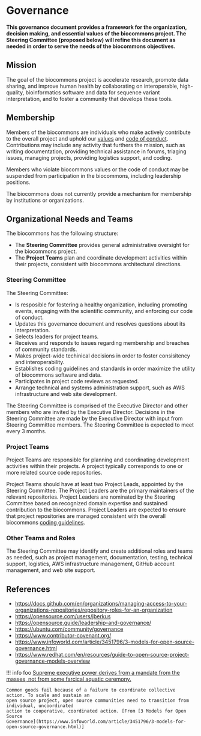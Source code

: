 # Governance

**This governance document provides a framework for the organization, decision making, and essential
values of the biocommons project. The Steering Committee (proposed below) will refine this document
as needed in order to serve the needs of the biocommons objectives.**

## Mission

The goal of the biocommons project is accelerate research, promote data sharing, and improve human
health by collaborating on interoperable, high-quality, bioinformatics software and data for
sequence variant interpretation, and to foster a community that develops these tools.

## Membership

Members of the biocommons are individuals who make actively contribute to the overall project and
uphold our [values](values.md) and [code of conduct](code-of-conduct.md). Contributions may include
any activity that furthers the mission, such as writing documentation, providing technical
assistance in forums, triaging issues, managing projects, providing logistics support, and coding.

Members who violate biocommons values or the code of conduct may be suspended from participation in
the biocommons, including leadership positions.

The biocommons does not currently provide a mechanism for membership by institutions or
organizations.

## Organizational Needs and Teams

The biocommons has the following structure:

- The **Steering Committee** provides general administrative oversight for the biocommons project.
- The **Project Teams** plan and coordinate development activities within their projects,
  consistent with biocommons architectural directions.

### Steering Committee

The Steering Committee:

- Is resposible for fostering a healthy organization, including promoting events, engaging with the
  scientific community, and enforcing our code of conduct.
- Updates this governance document and resolves questions about its interpretation.
- Selects leaders for project teams.
- Receives and responds to issues regarding membership and breaches of community standards.
- Makes project-wide techinical decisions in order to foster consisitency and interoperability.
- Establishes coding guidelines and standards in order maximize the utility of biocommons software
  and data.
- Participates in project code reviews as requested.
- Arrange technical and systems administration support, such as AWS infrastructure and web site
  development.

The Steering Committee is comprised of the Executive Director and other members who are invited by
the Executive Director. Decisions in the Steering Committee are made by the Executive Director with
input from Steering Committee members. The Steering Committee is expected to meet every 3 months.  

### Project Teams

Project Teams are responsible for planning and coordinating development activities within their
projects. A project typically corresponds to one or more related source code repositories.

Project Teams should have at least two Project Leads, appointed by the Steering Committee. The
Project Leaders are the primary maintainers of the relevant repositories. Project Leaders are
nominated by the Steering Committee based on recognized domain expertise and sustained contribution
to the biocommons.  Project Leaders are expected to ensure that project repositories are managed
consistent with the overall biocommons [coding guidelines](coding-guidelines.md).

### Other Teams and Roles

The Steering Committee may identify and create additional roles and teams as needed, such as project
management, documentation, testing, technical support, logistics, AWS infrastructure management,
GitHub account management, and web site support.

## References

- https://docs.github.com/en/organizations/managing-access-to-your-organizations-repositories/repository-roles-for-an-organization
- https://opensource.com/users/jberkus
- https://opensource.guide/leadership-and-governance/
- https://ubuntu.com/community/governance
- https://www.contributor-covenant.org/
- https://www.infoworld.com/article/3451796/3-models-for-open-source-governance.html
- https://www.redhat.com/en/resources/guide-to-open-source-project-governance-models-overview



!!! info foo
    [Supreme executive power derives from a mandate from the masses, not from some farcical aquatic
    ceremony.](https://youtu.be/KN9c2TAWMlg?t=134)
    
    Common goods fail because of a failure to coordinate collective action. To scale and sustain an
    open source project, open source communities need to transition from individual, uncoordinated
    action to cooperative, coordinated action. [From [3 Models for Open Source
    Governance](https://www.infoworld.com/article/3451796/3-models-for-open-source-governance.html)]


